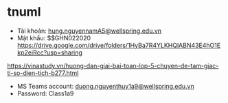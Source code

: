 # tnuml
- Tài khoản: hung.nguyennamA5@wellspring.edu.vn
- Mật khẩu: $$GHN022020
https://drive.google.com/drive/folders/1HyBa7R4YLKHQlABN43E4hO1Ekp2eiRcc?usp=sharing

https://vinastudy.vn/huong-dan-giai-bai-toan-lop-5-chuyen-de-tam-giac-ti-so-dien-tich-b277.html


- MS Teams account: duong.nguyenthuy1a9@wellspring.edu.vn
- Password: Class1a9
